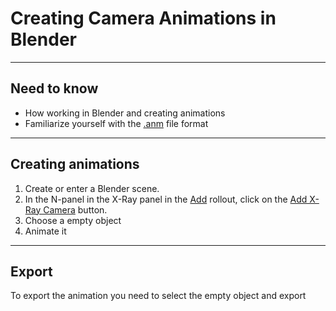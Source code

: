# Creating Camera Animations in Blender

___

## Need to know

- How working in Blender and creating animations
- Familiarize yourself with the [.anm](../../reference/file-formats/animations/anm.md) file format

___

## Creating animations

1. Create or enter a Blender scene.
2. In the N-panel in the X-Ray panel in the [Add](../../modding-tools/blender/addon-n-panels/n-panel-add.md) rollout, click on the [Add X-Ray Camera](../../modding-tools/blender/addon-operators/operator-add-x-ray-camera.md) button.
3. Choose a empty object
4. Animate it

___

## Export

To export the animation you need to select the empty object and export

